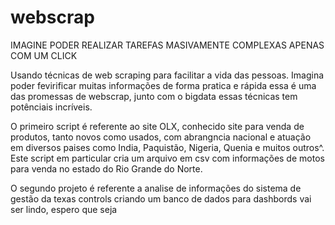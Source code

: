 # webscrap
IMAGINE PODER REALIZAR TAREFAS MASIVAMENTE COMPLEXAS APENAS COM UM CLICK

  Usando técnicas de web scraping para facilitar a vida das pessoas. Imagina poder fevirificar muitas informações de forma pratica e rápida
essa é uma das promessas de webscrap, junto com o bigdata essas técnicas tem potênciais incríveis.

  O primeiro script é referente ao site OLX, conhecido site para venda de produtos, tanto novos como usados, 
com abrangncia nacional e atuação em diversos paises como India, Paquistão, Nigeria, Quenia e muitos outros^.
Este script em particular cria um arquivo em csv com informações de motos para venda no estado do Rio Grande do Norte.

O segundo projeto é referente a analise de informações do sistema de gestão da texas controls
criando um banco de dados para dashbords
vai ser lindo, espero que seja


